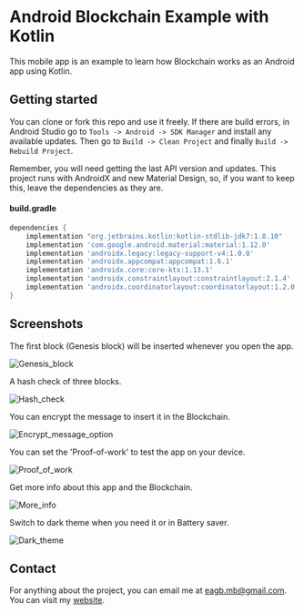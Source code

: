 # Android Blockchain Example with Kotlin
This mobile app is an example to learn how Blockchain works as an Android app using Kotlin.


Getting started
---------------
You can clone or fork this repo and use it freely. If there are build errors, in Android Studio go to `Tools -> Android -> SDK Manager` and install any available updates. Then go to `Build -> Clean Project` and finally `Build -> Rebuild Project`.

Remember, you will need getting the last API version and updates. This project runs with AndroidX and new Material Design, so, if you want to keep this, leave the dependencies as they are.

#### build.gradle
```gradle
dependencies {
    implementation "org.jetbrains.kotlin:kotlin-stdlib-jdk7:1.8.10"
    implementation 'com.google.android.material:material:1.12.0'
    implementation 'androidx.legacy:legacy-support-v4:1.0.0'
    implementation 'androidx.appcompat:appcompat:1.6.1'
    implementation 'androidx.core:core-ktx:1.13.1'
    implementation 'androidx.constraintlayout:constraintlayout:2.1.4'
    implementation 'androidx.coordinatorlayout:coordinatorlayout:1.2.0'
}
```


Screenshots
-----------
The first block (Genesis block) will be inserted whenever you open the app.

![Genesis_block](screenshots/genesis_block.png "Genesis block")


A hash check of three blocks.

![Hash_check](screenshots/hash_check.png "Hash check")


You can encrypt the message to insert it in the Blockchain.

![Encrypt_message_option](screenshots/encrypt_message_option.png "Encrypt message")


You can set the 'Proof-of-work' to test the app on your device.

![Proof_of_work](screenshots/proof_of_work.png "Proof-of-Work")


Get more info about this app and the Blockchain.

![More_info](screenshots/more_info.png "More info")


Switch to dark theme when you need it or in Battery saver.

![Dark_theme](screenshots/dark_theme.png "Dark theme")


Contact
----------
For anything about the project, you can email me at eagb.mb@gmail.com.
You can visit my [website](https://eagb-corp.web.app).
